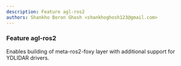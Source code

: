 ```yaml
---
description: Feature agl-ros2
authors: Shankho Boron Ghosh <shankhoghosh123@gmail.com>
---
```


### Feature agl-ros2

Enables building of meta-ros2-foxy layer with additional support for YDLIDAR drivers.